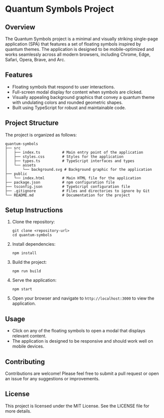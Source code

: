 # Quantum Symbols Project

## Overview
The Quantum Symbols project is a minimal and visually striking single-page application (SPA) that features a set of floating symbols inspired by quantum themes. The application is designed to be mobile-optimized and works seamlessly across all modern browsers, including Chrome, Edge, Safari, Opera, Brave, and Arc.

## Features
- Floating symbols that respond to user interactions.
- Full-screen modal display for content when symbols are clicked.
- Visually appealing background graphics that convey a quantum theme with undulating colors and rounded geometric shapes.
- Built using TypeScript for robust and maintainable code.

## Project Structure
The project is organized as follows:

```
quantum-symbols
├── src
│   ├── index.ts          # Main entry point of the application
│   ├── styles.css        # Styles for the application
│   ├── types.ts          # TypeScript interfaces and types
│   └── assets
│       └── background.svg # Background graphic for the application
├── public
│   └── index.html        # Main HTML file for the application
├── package.json          # npm configuration file
├── tsconfig.json         # TypeScript configuration file
├── .gitignore            # Files and directories to ignore by Git
└── README.md             # Documentation for the project
```

## Setup Instructions
1. Clone the repository:
   ```
   git clone <repository-url>
   cd quantum-symbols
   ```

2. Install dependencies:
   ```
   npm install
   ```

3. Build the project:
   ```
   npm run build
   ```

4. Serve the application:
   ```
   npm start
   ```

5. Open your browser and navigate to `http://localhost:3000` to view the application.

## Usage
- Click on any of the floating symbols to open a modal that displays relevant content.
- The application is designed to be responsive and should work well on mobile devices.

## Contributing
Contributions are welcome! Please feel free to submit a pull request or open an issue for any suggestions or improvements.

## License
This project is licensed under the MIT License. See the LICENSE file for more details.